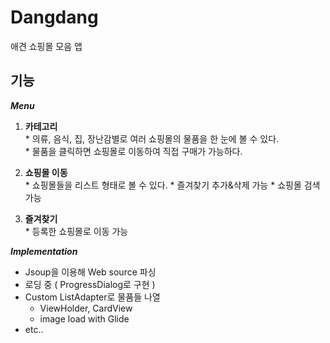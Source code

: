 # Dangdang
애견 쇼핑몰 모음 앱

## 기능
_**Menu**_
  1. **카테고리**  
    * 의류, 음식, 집, 장난감별로 여러 쇼핑몰의 물품을 한 눈에 볼 수 있다.   
    * 물품을 클릭하면 쇼핑몰로 이동하여 직접 구매가 가능하다.  
    
  2. **쇼핑몰 이동**  
    * 쇼핑몰들을 리스트 형태로 볼 수 있다.
    * 즐겨찾기 추가&삭제 가능
    * 쇼핑몰 검색 가능
    
  3. **즐겨찾기**  
    * 등록한 쇼핑몰로 이동 가능
    
_**Implementation**_
* Jsoup을 이용해 Web source 파싱
* 로딩 중 ( ProgressDialog로 구현 )
* Custom ListAdapter로 물품들 나열 
  + ViewHolder, CardView 
  + image load with Glide
* etc..
